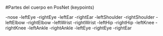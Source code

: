 #Partes del cuerpo en PosNet (keypoints)

-nose
-leftEye
-rightEye
-leftEar
-rightEar
-leftShoulder
-rightShoulder
-leftElbow
-rightElbow
-leftWrist
-rightWrist
-leftHip
-rightHip
-leftKnee
-rightKnee
-leftAnkle
-rightAnkle
-leftEye
-rightEye
-rightEar
